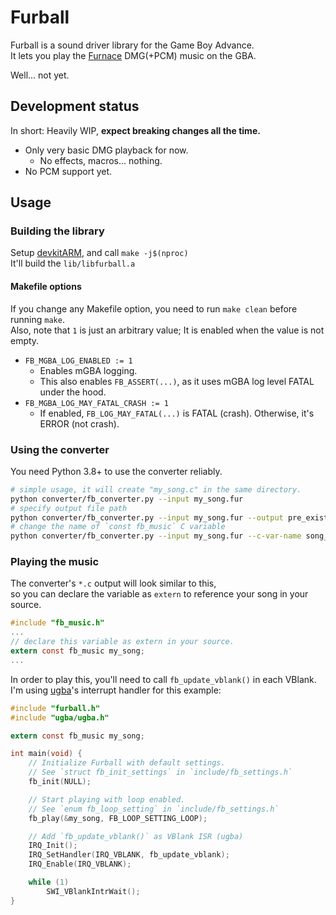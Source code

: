 # Furball

Furball is a sound driver library for the Game Boy Advance.\
It lets you play the [Furnace](https://github.com/tildearrow/furnace) DMG(+PCM) music on the GBA.

Well... not yet.


## Development status

In short: Heavily WIP, **expect breaking changes all the time.**

* Only very basic DMG playback for now.
    + No effects, macros... nothing.
* No PCM support yet.


## Usage

### Building the library

Setup [devkitARM](https://devkitpro.org/wiki/Getting_Started), and call `make -j$(nproc)`\
It'll build the `lib/libfurball.a`

#### Makefile options

If you change any Makefile option, you need to run `make clean` before running `make`.\
Also, note that `1` is just an arbitrary value;  It is enabled when the value is not empty.

* `FB_MGBA_LOG_ENABLED := 1`
    + Enables mGBA logging.
    + This also enables `FB_ASSERT(...)`, as it uses mGBA log level FATAL under the hood.
* `FB_MGBA_LOG_MAY_FATAL_CRASH := 1`
    + If enabled, `FB_LOG_MAY_FATAL(...)` is FATAL (crash). Otherwise, it's ERROR (not crash).

### Using the converter

You need Python 3.8+ to use the converter reliably.

```bash
# simple usage, it will create "my_song.c" in the same directory.
python converter/fb_converter.py --input my_song.fur
# specify output file path
python converter/fb_converter.py --input my_song.fur --output pre_existing_dir/result.c
# change the name of `const fb_music` C variable
python converter/fb_converter.py --input my_song.fur --c-var-name song_title
```

### Playing the music

The converter's `*.c` output will look similar to this,\
so you can declare the variable as `extern` to reference your song in your source.
```c
#include "fb_music.h"
...
// declare this variable as extern in your source.
extern const fb_music my_song;
...
```

In order to play this, you'll need to call `fb_update_vblank()` in each VBlank.\
I'm using [ugba](https://github.com/AntonioND/libugba)'s interrupt handler for this example:
```c
#include "furball.h"
#include "ugba/ugba.h"

extern const fb_music my_song;

int main(void) {
    // Initialize Furball with default settings.
    // See `struct fb_init_settings` in `include/fb_settings.h`
    fb_init(NULL);

    // Start playing with loop enabled.
    // See `enum fb_loop_setting` in `include/fb_settings.h`
    fb_play(&my_song, FB_LOOP_SETTING_LOOP);

    // Add `fb_update_vblank()` as VBlank ISR (ugba)
    IRQ_Init();
    IRQ_SetHandler(IRQ_VBLANK, fb_update_vblank);
    IRQ_Enable(IRQ_VBLANK);

    while (1)
        SWI_VBlankIntrWait();
}
```
